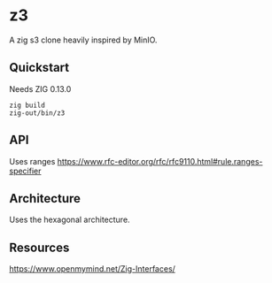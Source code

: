 # z3

A zig s3 clone heavily inspired by MinIO.

## Quickstart

Needs ZIG 0.13.0

```
zig build
zig-out/bin/z3
```

## API

Uses ranges https://www.rfc-editor.org/rfc/rfc9110.html#rule.ranges-specifier

## Architecture

Uses the hexagonal architecture.


## Resources

https://www.openmymind.net/Zig-Interfaces/
